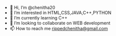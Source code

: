 - 👋 Hi, I’m @chenitha20
- 👀 I’m interested in HTML,CSS,JAVA,C++,PYTHON
- 🌱 I’m currently learning C++
- 💞️ I’m looking to collaborate on WEB development 
- 📫 How to reach me rippedchenitha@gmail.com


<!---
chenitha20/chenitha20 is a ✨ special ✨ repository because its `README.md` (this file) appears on your GitHub profile.
You can click the Preview link to take a look at your changes.
--->
